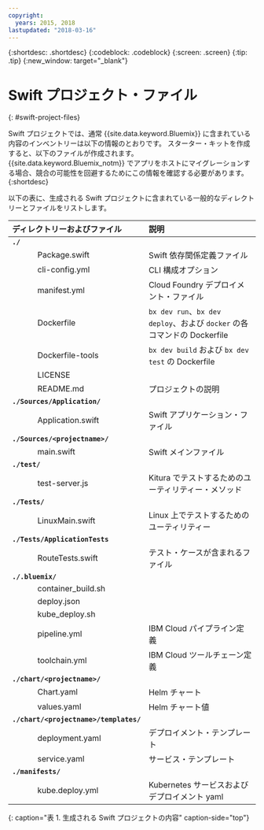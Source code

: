 ```yaml
---
copyright:
  years: 2015, 2018
lastupdated: "2018-03-16"
---
```


{:shortdesc: .shortdesc}
{:codeblock: .codeblock}
{:screen: .screen}
{:tip: .tip}
{:new_window: target="_blank"}

# Swift プロジェクト・ファイル
{: #swift-project-files}

Swift プロジェクトでは、通常 {{site.data.keyword.Bluemix}} に含まれている内容のインベントリーは以下の情報のとおりです。 スターター・キットを作成すると、以下のファイルが作成されます。 {{site.data.keyword.Bluemix_notm}} でアプリをホストにマイグレーションする場合、競合の可能性を回避するためにこの情報を確認する必要があります。
{:shortdesc}

以下の表に、生成される Swift プロジェクトに含まれている一般的なディレクトリーとファイルをリストします。

| ディレクトリーおよびファイル                                     | 説明                       |
|:------------------------------------------------|:------------------------------------------|
|<b>`./`</b>                                             |  |
|&nbsp;&nbsp;&nbsp;&nbsp;&nbsp;&nbsp;&nbsp;&nbsp;&nbsp;&nbsp;&nbsp;&nbsp;Package.swift| Swift 依存関係定義ファイル |
|&nbsp;&nbsp;&nbsp;&nbsp;&nbsp;&nbsp;&nbsp;&nbsp;&nbsp;&nbsp;&nbsp;&nbsp;cli-config.yml | CLI 構成オプション |
|&nbsp;&nbsp;&nbsp;&nbsp;&nbsp;&nbsp;&nbsp;&nbsp;&nbsp;&nbsp;&nbsp;&nbsp;manifest.yml | Cloud Foundry デプロイメント・ファイル |
|&nbsp;&nbsp;&nbsp;&nbsp;&nbsp;&nbsp;&nbsp;&nbsp;&nbsp;&nbsp;&nbsp;&nbsp;Dockerfile | `bx dev run`、`bx dev deploy`、および `docker` の各コマンドの Dockerfile |
|&nbsp;&nbsp;&nbsp;&nbsp;&nbsp;&nbsp;&nbsp;&nbsp;&nbsp;&nbsp;&nbsp;&nbsp;Dockerfile-tools | `bx dev build` および `bx dev test` の Dockerfile |
|&nbsp;&nbsp;&nbsp;&nbsp;&nbsp;&nbsp;&nbsp;&nbsp;&nbsp;&nbsp;&nbsp;&nbsp;LICENSE |  |
|&nbsp;&nbsp;&nbsp;&nbsp;&nbsp;&nbsp;&nbsp;&nbsp;&nbsp;&nbsp;&nbsp;&nbsp;README.md | プロジェクトの説明 |
|<b>`./Sources/Application/`</b> |  |  |
|&nbsp;&nbsp;&nbsp;&nbsp;&nbsp;&nbsp;&nbsp;&nbsp;&nbsp;&nbsp;&nbsp;&nbsp;Application.swift | Swift アプリケーション・ファイル |
|<b>`./Sources/<projectname>/`</b> | |
|&nbsp;&nbsp;&nbsp;&nbsp;&nbsp;&nbsp;&nbsp;&nbsp;&nbsp;&nbsp;&nbsp;&nbsp;main.swift | Swift メインファイル |
|<b>`./test/`</b> | |
|&nbsp;&nbsp;&nbsp;&nbsp;&nbsp;&nbsp;&nbsp;&nbsp;&nbsp;&nbsp;&nbsp;&nbsp;test-server.js | Kitura でテストするためのユーティリティー・メソッド |
|<b>`./Tests/`</b> | |
|&nbsp;&nbsp;&nbsp;&nbsp;&nbsp;&nbsp;&nbsp;&nbsp;&nbsp;&nbsp;&nbsp;&nbsp;LinuxMain.swift | Linux 上でテストするためのユーティリティー |
|<b>`./Tests/ApplicationTests`</b> | |
|&nbsp;&nbsp;&nbsp;&nbsp;&nbsp;&nbsp;&nbsp;&nbsp;&nbsp;&nbsp;&nbsp;&nbsp;RouteTests.swift | テスト・ケースが含まれるファイル |
|<b>`./.bluemix/`</b> | |
|&nbsp;&nbsp;&nbsp;&nbsp;&nbsp;&nbsp;&nbsp;&nbsp;&nbsp;&nbsp;&nbsp;&nbsp;container_build.sh | |
|&nbsp;&nbsp;&nbsp;&nbsp;&nbsp;&nbsp;&nbsp;&nbsp;&nbsp;&nbsp;&nbsp;&nbsp;deploy.json | |
|&nbsp;&nbsp;&nbsp;&nbsp;&nbsp;&nbsp;&nbsp;&nbsp;&nbsp;&nbsp;&nbsp;&nbsp;kube_deploy.sh | |
|&nbsp;&nbsp;&nbsp;&nbsp;&nbsp;&nbsp;&nbsp;&nbsp;&nbsp;&nbsp;&nbsp;&nbsp;pipeline.yml | IBM Cloud パイプライン定義 |
|&nbsp;&nbsp;&nbsp;&nbsp;&nbsp;&nbsp;&nbsp;&nbsp;&nbsp;&nbsp;&nbsp;&nbsp;toolchain.yml | IBM Cloud ツールチェーン定義 |
|<b>`./chart/<projectname>/`</b> | |
|&nbsp;&nbsp;&nbsp;&nbsp;&nbsp;&nbsp;&nbsp;&nbsp;&nbsp;&nbsp;&nbsp;&nbsp;Chart.yaml | Helm チャート |
|&nbsp;&nbsp;&nbsp;&nbsp;&nbsp;&nbsp;&nbsp;&nbsp;&nbsp;&nbsp;&nbsp;&nbsp;values.yaml | Helm チャート値 |
|<b>`./chart/<projectname>/templates/`</b> | |
|&nbsp;&nbsp;&nbsp;&nbsp;&nbsp;&nbsp;&nbsp;&nbsp;&nbsp;&nbsp;&nbsp;&nbsp;deployment.yaml | デプロイメント・テンプレート |
|&nbsp;&nbsp;&nbsp;&nbsp;&nbsp;&nbsp;&nbsp;&nbsp;&nbsp;&nbsp;&nbsp;&nbsp;service.yaml | サービス・テンプレート |
|<b>`./manifests/`</b> | |
|&nbsp;&nbsp;&nbsp;&nbsp;&nbsp;&nbsp;&nbsp;&nbsp;&nbsp;&nbsp;&nbsp;&nbsp;kube.deploy.yml | Kubernetes サービスおよびデプロイメント yaml |
{: caption="表 1. 生成される Swift プロジェクトの内容" caption-side="top"}

